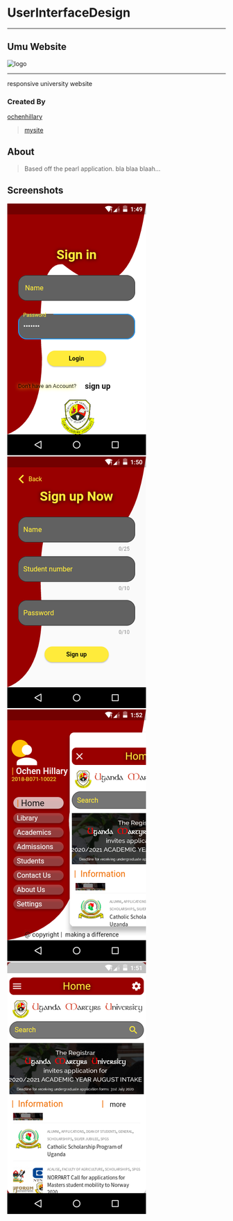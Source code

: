 
# __UserInterfaceDesign__
___
## Umu Website

![logo](./favicon.ico)
***
responsive university website

### Created By

  [ochenhillary](https://github.com/occn8)
  > [mysite](https://...mysite..)


## About

> Based off the pearl application.
> bla blaa blaah...

## Screenshots
![screenshots](./1-login.png)
![screenshots](./2-signup.png)
![screenshots](./3-nav.png)
![screenshots](./4-home.png)
